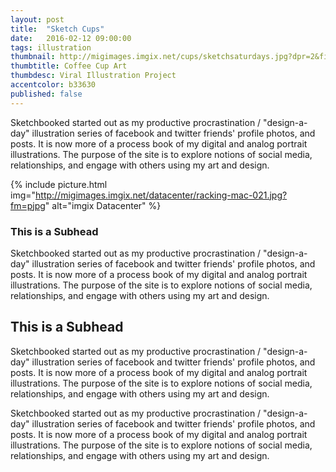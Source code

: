 ```yaml
---
layout: post
title:  "Sketch Cups"
date:   2016-02-12 09:00:00
tags: illustration
thumbnail: http://migimages.imgix.net/cups/sketchsaturdays.jpg?dpr=2&fit=crop&fm=pjpg&h=320&w=320&bri=5&con=5&chromasub=444&pad=8&bg=fff
thumbtitle: Coffee Cup Art
thumbdesc: Viral Illustration Project
accentcolor: b33630
published: false
---
```


<section>
<p>Sketchbooked started out as my productive procrastination / "design-a-day" illustration series of facebook and twitter friends' profile photos, and posts. It is now more of a process book of my digital and analog portrait illustrations. The purpose of the site is to explore notions of social media, relationships, and engage with others using my art and design.</p>
</section>

{% include picture.html img="http://migimages.imgix.net/datacenter/racking-mac-021.jpg?fm=pjpg" alt="imgix Datacenter" %}

<section>

<h3>This is a Subhead</h3>
<p>Sketchbooked started out as my productive procrastination / "design-a-day" illustration series of facebook and twitter friends' profile photos, and posts. It is now more of a process book of my digital and analog portrait illustrations. The purpose of the site is to explore notions of social media, relationships, and engage with others using my art and design.</p>

<h2>This is a Subhead</h2>
<p>Sketchbooked started out as my productive procrastination / "design-a-day" illustration series of facebook and twitter friends' profile photos, and posts. It is now more of a process book of my digital and analog portrait illustrations. The purpose of the site is to explore notions of social media, relationships, and engage with others using my art and design.</p>

<p>Sketchbooked started out as my productive procrastination / "design-a-day" illustration series of facebook and twitter friends' profile photos, and posts. It is now more of a process book of my digital and analog portrait illustrations. The purpose of the site is to explore notions of social media, relationships, and engage with others using my art and design.</p>
</section>
